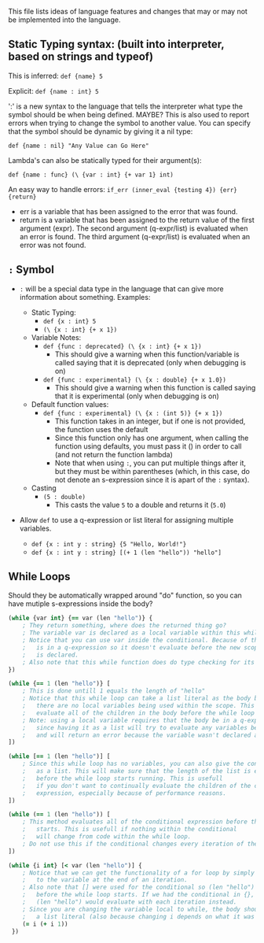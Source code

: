 This file lists ideas of language features and changes that may or may not be implemented into the language.

## Static Typing syntax: (built into interpreter, based on strings and typeof) ##
This is inferred: `def {name} 5`

Explicit: `def {name : int} 5`

':' is a new syntax to the language that tells the
interpreter what type the symbol should be when being defined. MAYBE?
This is also used to report errors when trying to change the symbol to another value. You can specify that the symbol should be dynamic by giving it a nil type:

`def {name : nil} "Any Value can Go Here"`

Lambda's can also be statically typed for their argument(s):

`def {name : func} (\ {var : int} {+ var 1} int)`

An easy way to handle errors:
`if_err (inner_eval {testing 4}) {err} {return}`
* err is a variable that has been assigned to the error that was found.
* return is a variable that has been assigned to the return value of the first argument (expr).
The second argument (q-expr/list) is evaluated when an error is found.
The third argument (q-expr/list) is evaluated when an error was not found.

## `:` Symbol
* `:` will be a special data type in the language that can give more information about something. Examples:
   - Static Typing:
      * `def {x : int} 5`
      * `(\ {x : int} {+ x 1})`
   - Variable Notes:
      * `def {func : deprecated} (\ {x : int} {+ x 1})`
         - This should give a warning when this function/variable is called saying that it is deprecated (only when debugging is on)
      * `def {func : experimental} (\ {x : double} {+ x 1.0})`
         - This should give a warning when this function is called saying that it is experimental (only when debugging is on)
   - Default function values:
      * `def {func : experimental} (\ {x : (int 5)} {+ x 1})`
         - This function takes in an integer, but if one is not provided, the function uses the default
         - Since this function only has one argument, when calling the function using defaults, you must pass it () in order to call (and not return the  function lambda)
         - Note that when using `:`, you can put multiple things after it, but they must be within parentheses (which, in this case, do not denote an s-expression since it is apart of the `:` syntax).
   - Casting
      * `(5 : double)`
         - This casts the value `5` to a double and returns it (`5.0`)

* Allow `def` to use a q-expression or list literal for assigning multiple variables.
   - `def {x : int y : string} {5 "Hello, World!"}`
   - `def {x : int y : string} [(+ 1 (len "hello")) "hello"]`

## While Loops ##
Should they be automatically wrapped around "do" function, so you can have mutiple s-expressions inside the body?
```clojure
(while {var int} {== var (len "hello")} {
    ; They return something, where does the returned thing go?
   	; The variable var is declared as a local variable within this while scope
   	; Notice that you can use var inside the conditional. Because of this, the conditional
   	;   is in a q-expression so it doesn't evaluate before the new scope, or before the var
   	;   is declared.
   	; Also note that this while function does do type checking for its given variables.
})

(while {== 1 (len "hello")} [
  	; This is done untill 1 equals the length of "hello"
   	; Notice that this while loop can take a list literal as the body because
   	;   there are no local variables being used within the scope. This will
   	;   evaluate all of the children in the body before the while loop starts.
   	; Note: using a local variable requires that the body be in a q-expression,
   	;   since having it as a list will try to evaluate any variables being used
   	;   and will return an error because the variable wasn't declared at the time of evaluation.
])

(while [== 1 (len "hello")] [
   	; Since this while loop has no variables, you can also give the conditional
   	;   as a list. This will make sure that the length of the list is evaluated
   	;   before the while loop starts running. This is usefull
   	;   if you don't want to continually evaluate the children of the conditional
   	;   expression, especially because of performance reasons.
])

(while (== 1 (len "hello")) [
   	; This method evaluates all of the conditional expression before the while loop
   	;   starts. This is usefull if nothing within the conditional
   	;   will change from code within the while loop.
   	; Do not use this if the conditional changes every iteration of the loop!
])

(while {i int} [< var (len "hello")] {
   	; Notice that we can get the functionality of a for loop by simply adding 1 (or more)
   	;   to the variable at the end of an iteration.
   	; Also note that [] were used for the conditional so (len "hello") is evaluated
   	;   before the while loop starts. If we had the conditional in {}, the expression
   	;   (len "hello") would evaluate with each iteration instead.
   	; Since you are changing the variable local to while, the body should NOT be in
   	;   a list literal (also because changing i depends on what it was before).
   	(= i (+ i 1))
 })
```